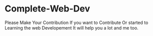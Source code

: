 # Complete-Web-Dev
Please Make Your Contribution If you want to Contribute Or started to Learning the web Developement It will help you a lot and me too.
